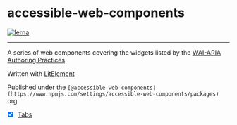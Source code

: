 # accessible-web-components

[![lerna](https://img.shields.io/badge/maintained%20with-lerna-cc00ff.svg)](https://lernajs.io/)

---

A series of web components covering the widgets listed by the [WAI-ARIA Authoring Practices](https://www.w3.org/TR/wai-aria-practices/#aria_ex).

Written with [LitElement](https://lit-element.polymer-project.org/)

Published under the `[@accessible-web-components](https://www.npmjs.com/settings/accessible-web-components/packages)` org

- [x] [Tabs](/components/tabs)
